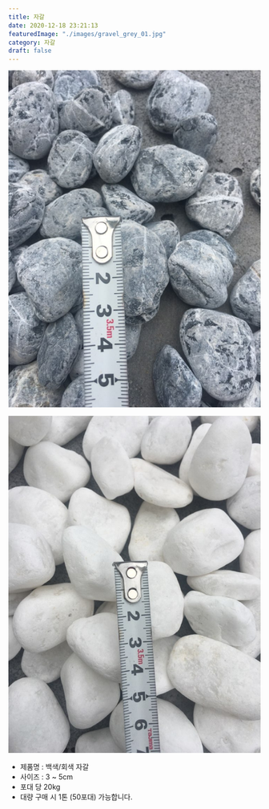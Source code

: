 ```yaml
---
title: 자갈
date: 2020-12-18 23:21:13
featuredImage: "./images/gravel_grey_01.jpg"
category: 자갈
draft: false
---
```


![회색 자갈](./images/gravel_grey_01.jpg)

![백색 자갈](./images/gravel_white_01.jpg)

- 제품명 : 백색/회색 자갈
- 사이즈 : 3 ~ 5cm
- 포대 당 20kg
- 대량 구매 시 1톤 (50포대) 가능합니다.
 